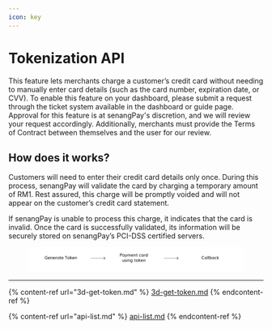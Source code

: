 ```yaml
---
icon: key
---
```


# Tokenization API

This feature lets merchants charge a customer’s credit card without needing to manually enter card details (such as the card number, expiration date, or CVV). To enable this feature on your dashboard, please submit a request through the ticket system available in the dashboard or guide page. Approval for this feature is at senangPay's discretion, and we will review your request accordingly. Additionally, merchants must provide the Terms of Contract between themselves and the user for our review.



## **How does it works?**

Customers will need to enter their credit card details only once. During this process, senangPay will validate the card by charging a temporary amount of RM1. Rest assured, this charge will be promptly voided and will not appear on the customer’s credit card statement.

If senangPay is unable to process this charge, it indicates that the card is invalid. Once the card is successfully validated, its information will be securely stored on senangPay’s PCI-DSS certified servers.





<figure><img src="../../.gitbook/assets/flow-02.png" alt=""><figcaption></figcaption></figure>



***





{% content-ref url="3d-get-token.md" %}
[3d-get-token.md](3d-get-token.md)
{% endcontent-ref %}

{% content-ref url="api-list.md" %}
[api-list.md](api-list.md)
{% endcontent-ref %}

